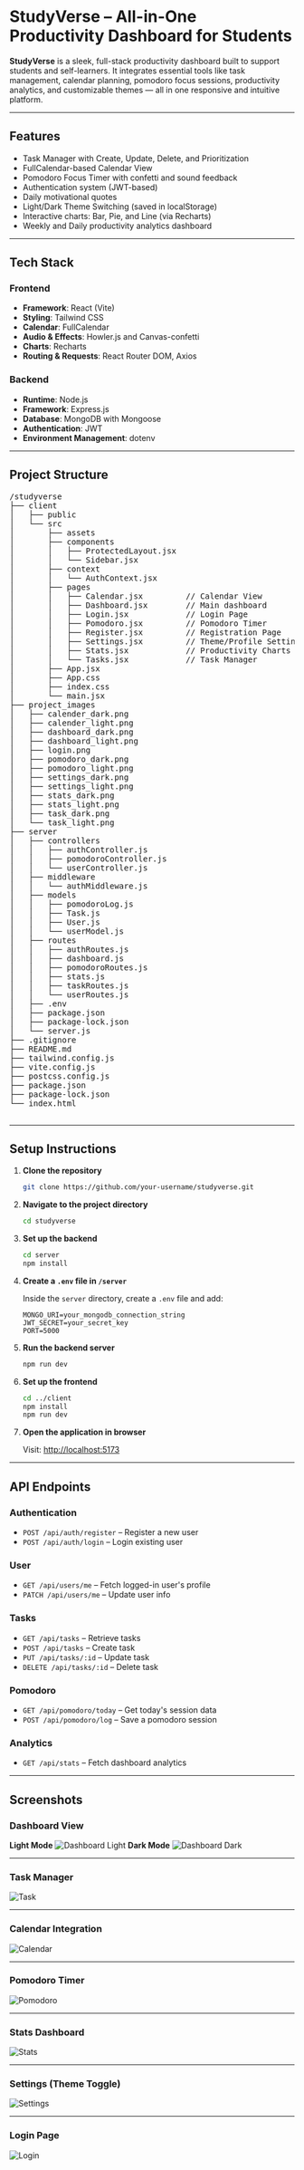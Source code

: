 # StudyVerse – All-in-One Productivity Dashboard for Students

**StudyVerse** is a sleek, full-stack productivity dashboard built to support students and self-learners. It integrates essential tools like task management, calendar planning, pomodoro focus sessions, productivity analytics, and customizable themes — all in one responsive and intuitive platform.

---

## Features

- Task Manager with Create, Update, Delete, and Prioritization
- FullCalendar-based Calendar View
- Pomodoro Focus Timer with confetti and sound feedback
- Authentication system (JWT-based)
- Daily motivational quotes
- Light/Dark Theme Switching (saved in localStorage)
- Interactive charts: Bar, Pie, and Line (via Recharts)
- Weekly and Daily productivity analytics dashboard

---

## Tech Stack

### Frontend

- **Framework**: React (Vite)
- **Styling**: Tailwind CSS
- **Calendar**: FullCalendar
- **Audio & Effects**: Howler.js and Canvas-confetti
- **Charts**: Recharts
- **Routing & Requests**: React Router DOM, Axios

### Backend

- **Runtime**: Node.js
- **Framework**: Express.js
- **Database**: MongoDB with Mongoose
- **Authentication**: JWT
- **Environment Management**: dotenv

---

## Project Structure

<pre>
/studyverse
├── client
│   ├── public
│   └── src
│       ├── assets
│       ├── components
│       │   ├── ProtectedLayout.jsx
│       │   └── Sidebar.jsx
│       ├── context
│       │   └── AuthContext.jsx
│       ├── pages
│       │   ├── Calendar.jsx         // Calendar View
│       │   ├── Dashboard.jsx        // Main dashboard
│       │   ├── Login.jsx            // Login Page
│       │   ├── Pomodoro.jsx         // Pomodoro Timer
│       │   ├── Register.jsx         // Registration Page
│       │   ├── Settings.jsx         // Theme/Profile Settings
│       │   ├── Stats.jsx            // Productivity Charts
│       │   └── Tasks.jsx            // Task Manager
│       ├── App.jsx
│       ├── App.css
│       ├── index.css
│       └── main.jsx
├── project_images
│   ├── calender_dark.png
│   ├── calender_light.png
│   ├── dashboard_dark.png
│   ├── dashboard_light.png
│   ├── login.png
│   ├── pomodoro_dark.png
│   ├── pomodoro_light.png
│   ├── settings_dark.png
│   ├── settings_light.png
│   ├── stats_dark.png
│   ├── stats_light.png
│   ├── task_dark.png
│   └── task_light.png
├── server
│   ├── controllers
│   │   ├── authController.js
│   │   ├── pomodoroController.js
│   │   └── userController.js
│   ├── middleware
│   │   └── authMiddleware.js
│   ├── models
│   │   ├── pomodoroLog.js
│   │   ├── Task.js
│   │   ├── User.js
│   │   └── userModel.js
│   ├── routes
│   │   ├── authRoutes.js
│   │   ├── dashboard.js
│   │   ├── pomodoroRoutes.js
│   │   ├── stats.js
│   │   ├── taskRoutes.js
│   │   └── userRoutes.js
│   ├── .env
│   ├── package.json
│   ├── package-lock.json
│   └── server.js
├── .gitignore
├── README.md
├── tailwind.config.js
├── vite.config.js
├── postcss.config.js
├── package.json
├── package-lock.json
└── index.html

</pre>

---

## Setup Instructions

1. **Clone the repository**

   ```bash
   git clone https://github.com/your-username/studyverse.git
   ```

2. **Navigate to the project directory**

   ```bash
   cd studyverse
   ```

3. **Set up the backend**

   ```bash
   cd server
   npm install
   ```

4. **Create a `.env` file in `/server`**

   Inside the `server` directory, create a `.env` file and add:

   ```env
   MONGO_URI=your_mongodb_connection_string
   JWT_SECRET=your_secret_key
   PORT=5000
   ```

5. **Run the backend server**

   ```bash
   npm run dev
   ```

6. **Set up the frontend**

   ```bash
   cd ../client
   npm install
   npm run dev
   ```

7. **Open the application in browser**

   Visit: [http://localhost:5173](http://localhost:5173)

---

## API Endpoints

### Authentication

* `POST /api/auth/register` – Register a new user
* `POST /api/auth/login` – Login existing user

### User

* `GET /api/users/me` – Fetch logged-in user's profile
* `PATCH /api/users/me` – Update user info

### Tasks

* `GET /api/tasks` – Retrieve tasks
* `POST /api/tasks` – Create task
* `PUT /api/tasks/:id` – Update task
* `DELETE /api/tasks/:id` – Delete task

### Pomodoro

* `GET /api/pomodoro/today` – Get today's session data
* `POST /api/pomodoro/log` – Save a pomodoro session

### Analytics

* `GET /api/stats` – Fetch dashboard analytics

---

## Screenshots

### Dashboard View

**Light Mode**
![Dashboard Light](project_images/dashboard_light.png)
**Dark Mode**
![Dashboard Dark](project_images/dashboard_dark.png)

---

### Task Manager

![Task](project_images/task.png)

---

### Calendar Integration

![Calendar](project_images/calendar.png)

---

### Pomodoro Timer

![Pomodoro](project_images/pomodoro.png)

---

### Stats Dashboard

![Stats](project_images/stats.png)

---

### Settings (Theme Toggle)

![Settings](project_images/settings.png)

---

### Login Page

![Login](project_images/login.png)





